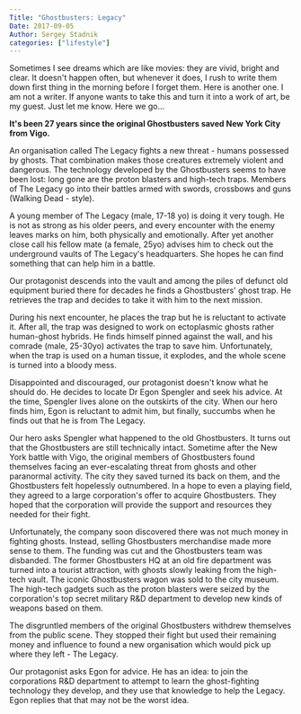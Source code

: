 ```yaml
---
Title: "Ghostbusters: Legacy"
Date: 2017-09-05
Author: Sergey Stadnik
categories: ["lifestyle"]
---
```


Sometimes I see dreams which are like movies: they are vivid, bright and clear. It doesn't happen often, but whenever it does, I rush to write them down first thing in the morning before I forget them.
Here is another one. I am not a writer. If anyone wants to take this and turn it into a work of art, be my guest. Just let me know.
Here we go...

<!-- more -->

**It's been 27 years since the original Ghostbusters saved New York City from Vigo.**

An organisation called The Legacy fights a new threat - humans possessed by ghosts. That combination makes those creatures extremely violent and dangerous. The technology developed by the Ghostbusters seems to have been lost: long gone are the proton blasters and high-tech traps. Members of The Legacy go into their battles armed with swords, crossbows and guns (Walking Dead - style).

A young member of The Legacy (male, 17-18 yo) is doing it very tough. He is not as strong as his older peers, and every encounter with the enemy leaves marks on him, both physically and emotionally. After yet another close call his fellow mate (a female, 25yo) advises him to check out the underground vaults of The Legacy's headquarters. She hopes he can find something that can help him in a battle.

Our protagonist descends into the vault and among the piles of defunct old equipment buried there for decades he finds a Ghostbusters' ghost trap. He retrieves the trap and decides to take it with him to the next mission.

During his next encounter, he places the trap but he is reluctant to activate it. After all, the trap was designed to work on ectoplasmic ghosts rather human-ghost hybrids. He finds himself pinned against the wall, and his comrade (male, 25-30yo) activates the trap to save him. Unfortunately, when the trap is used on a human tissue, it explodes, and the whole scene is turned into a bloody mess.

Disappointed and discouraged, our protagonist doesn't know what he should do. He decides to locate Dr Egon Spengler and seek his advice. At the time, Spengler lives alone on the outskirts of the city. When our hero finds him, Egon is reluctant to admit him, but finally, succumbs when he finds out that he is from The Legacy.

Our hero asks Spengler what happened to the old Ghostbusters. It turns out that the Ghostbusters are still technically intact. Sometime after the New York battle with Vigo, the original members of Ghostbusters found themselves facing an ever-escalating threat from ghosts and other paranormal activity. The city they saved turned its back on them, and the Ghostbusters felt hopelessly outnumbered. In a hope to even a playing field, they agreed to a large corporation's offer to acquire Ghostbusters. They hoped that the corporation will provide the support and resources they needed for their fight.

Unfortunately, the company soon discovered there was not much money in fighting ghosts. Instead, selling Ghostbusters merchandise made more sense to them. The funding was cut and the Ghostbusters team was disbanded. The former Ghostbusters HQ at an old fire department was turned into a tourist attraction, with ghosts slowly leaking from the high-tech vault. The iconic Ghostbusters wagon was sold to the city museum. The high-tech gadgets such as the proton blasters were seized by the corporation's top secret military R&D department to develop new kinds of weapons based on them.

The disgruntled members of the original Ghostbusters withdrew themselves from the public scene. They stopped their fight but used their remaining money and influence to found a new organisation which would pick up where they left - The Legacy.

Our protagonist asks Egon for advice. He has an idea: to join the corporations R&D department to attempt to learn the ghost-fighting technology they develop, and they use that knowledge to help the Legacy.
Egon replies that that may not be the worst idea.